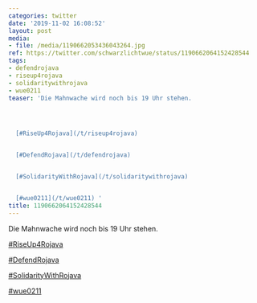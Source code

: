 ```yaml
---
categories: twitter
date: '2019-11-02 16:08:52'
layout: post
media:
- file: /media/1190662053436043264.jpg
ref: https://twitter.com/schwarzlichtwue/status/1190662064152428544
tags:
- defendrojava
- riseup4rojava
- solidaritywithrojava
- wue0211
teaser: 'Die Mahnwache wird noch bis 19 Uhr stehen.




  [#RiseUp4Rojava](/t/riseup4rojava)


  [#DefendRojava](/t/defendrojava)


  [#SolidarityWithRojava](/t/solidaritywithrojava)


  [#wue0211](/t/wue0211) '
title: 1190662064152428544
---
```

Die Mahnwache wird noch bis 19 Uhr stehen.



[#RiseUp4Rojava](/t/riseup4rojava)

[#DefendRojava](/t/defendrojava)

[#SolidarityWithRojava](/t/solidaritywithrojava)

[#wue0211](/t/wue0211) 